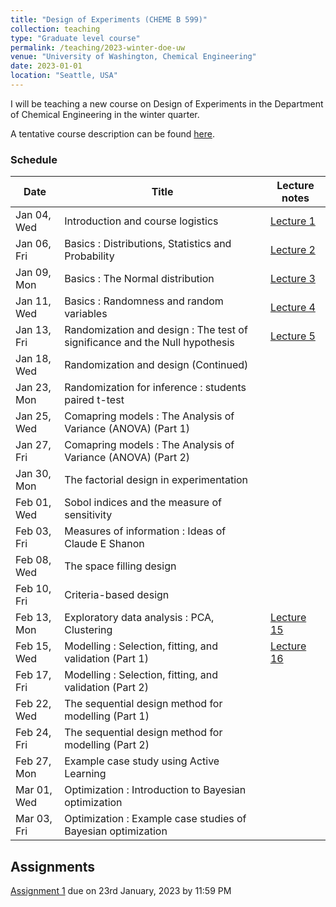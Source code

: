 ```yaml
---
title: "Design of Experiments (CHEME B 599)"
collection: teaching
type: "Graduate level course"
permalink: /teaching/2023-winter-doe-uw
venue: "University of Washington, Chemical Engineering"
date: 2023-01-01
location: "Seattle, USA"
---
```



I will be teaching a new course on Design of Experiments in the Department of Chemical Engineering in the winter quarter. 

A tentative course description can be found [here](http://kiranvad.github.io/files/teaching/DOE/course_description.pdf). 

### Schedule

| Date | Title|  Lecture notes |
| --------|------ | ------------------------------------------------------------ |
| Jan 04, Wed    | Introduction and course logistics   | [Lecture 1](http://kiranvad.github.io/files/teaching/DOE/lec01.pdf)|
| Jan 06, Fri    | Basics : Distributions, Statistics and Probability   | [Lecture 2](http://kiranvad.github.io/files/teaching/DOE/lec02.pdf)|
| Jan 09, Mon    | Basics : The Normal distribution   | [Lecture 3](http://kiranvad.github.io/files/teaching/DOE/lec03.pdf)|
| Jan 11, Wed    | Basics : Randomness and random variables   | [Lecture 4](http://kiranvad.github.io/files/teaching/DOE/lec04.pdf)|
| Jan 13, Fri    | Randomization and design : The test of significance and the Null hypothesis | [Lecture 5](http://kiranvad.github.io/files/teaching/DOE/lec05.pdf)|
| Jan 18, Wed    | Randomization and design (Continued)   | |
| Jan 23, Mon    | Randomization for inference : students paired t-test   | |
| Jan 25, Wed    | Comapring models :  The Analysis of Variance (ANOVA) (Part 1)| |
| Jan 27, Fri    | Comapring models :  The Analysis of Variance (ANOVA) (Part 2)   | |
| Jan 30, Mon    | The factorial design in experimentation   | |
| Feb 01, Wed    | Sobol indices and the measure of sensitivity| |
| Feb 03, Fri    | Measures of information : Ideas of Claude E Shanon   | |
| Feb 08, Wed    | The space filling design   | |
| Feb 10, Fri    | Criteria-based design   | |
| Feb 13, Mon    | Exploratory data analysis : PCA, Clustering   | [Lecture 15](http://kiranvad.github.io/files/teaching/DOE/lec15.pdf)|
| Feb 15, Wed    | Modelling : Selection, fitting, and validation (Part 1)   |[Lecture 16](http://kiranvad.github.io/files/teaching/DOE/lec16.pdf) |
| Feb 17, Fri    | Modelling : Selection, fitting, and validation (Part 2)   | |
| Feb 22, Wed    | The sequential design method for modelling (Part 1)   | |
| Feb 24, Fri    | The sequential design method for modelling (Part 2)   | |
| Feb 27, Mon    | Example case study using Active Learning   | |
| Mar 01, Wed    | Optimization : Introduction to Bayesian optimization   | |
| Mar 03, Fri    | Optimization : Example case studies of Bayesian optimization   ||

## Assignments

[Assignment 1](http://kiranvad.github.io/files/teaching/DOE/asg01.pdf) due on 23rd January, 2023 by 11:59 PM

